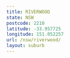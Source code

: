 ```yaml
---
title: RIVERWOOD
state: NSW
postcode: 2210
latitude: -33.957725
longitude: 151.052257
url: /nsw/riverwood/
layout: suburb
---
```

